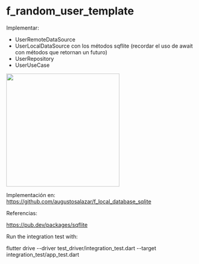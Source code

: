 # f_random_user_template

Implementar:
- UserRemoteDataSource
- UserLocalDataSource con los métodos sqflite (recordar el uso de await con métodos que retornan un futuro)
- UserRepository
- UserUseCase

<img src="https://user-images.githubusercontent.com/4458129/178789236-ba1f46e6-8765-4e5a-95d2-ef565ac6d00e.gif" width="300" />

Implementación en: https://github.com/augustosalazar/f_local_database_sqlite

Referencias:

https://pub.dev/packages/sqflite

Run the integration test with:

flutter drive --driver test_driver/integration_test.dart --target integration_test/app_test.dart

